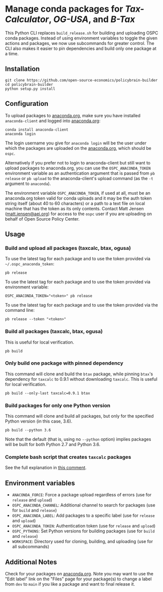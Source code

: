 # Manage conda packages for *Tax-Calculator*, *OG-USA*, and *B-Tax*

This Python CLI replaces `build_release.sh` for building and uploading OSPC
conda packages. Instead of using environment variables to toggle the given
actions and packages, we now use subcommands for greater control. The CLI also
makes it easier to pin dependencies and build only one package at a time.

## Installation

```
git clone https://github.com/open-source-economics/policybrain-builder
cd policybrain-builder
python setup.py install
```

## Configuration

To upload packages to [anaconda.org](https://anaconda.org/), make sure
you have installed `anaconda-client` and logged into
[anaconda.org](https://anaconda.org/ospc/):

```
conda install anaconda-client
anaconda login
```

The login username you give for `anaconda login` will be the user under which
the packages are uploaded on the [anaconda.org](https://anaconda.org/), which
should be `ospc`.

Alternatively if you prefer not to login to anaconda-client but still want to
upload packages to anaconda.org, you can use the `OSPC_ANACONDA_TOKEN`
environment variable as an authentication argument that is passed from
`pb release` or `pb upload` to the anaconda-client's upload command (as the
`-t` argument to `anaconda`).

The environment variable `OSPC_ANACONDA_TOKEN`, if used at all, must be an
anaconda.org token valid for conda uploads and it may be the auth token string
itself (about 40 to 60 characters) or a path to a text file on local machine
that has the token as its only contents. Contact Matt Jensen
(matt.jensen@aei.org) for access to the `ospc` user if you are uploading on
behalf of Open Source Policy Center.

## Usage

### Build and upload all packages (taxcalc, btax, ogusa)

To use the latest tag for each package and to use the token provided via
`~/.ospc_anaconda_token`:

```
pb release
```

To use the latest tag for each package and to use the token provided via
environment variable:

```
OSPC_ANACONDA_TOKEN="<token>" pb release
```

To use the latest tag for each package and to use the token provided via
the command line:

```
pb release --token "<token>"
```

### Build all packages (taxcalc, btax, ogusa)

This is useful for local verification.

```
pb build
```

### Only build one package with pinned dependency

This command will clone and build the `btax` package, while pinning `btax`'s
dependency for `taxcalc` to 0.9.1 without downloading `taxcalc`. This is useful
for local verification.

```
pb build --only-last taxcalc=0.9.1 btax
```

### Build packages for only one Python version

This command will clone and build all packages, but only for the specified
Python version (in this case, 3.6).

```
pb build --python 3.6
```

Note that the default (that is, using no `--python` option) implies
packages will be built for both Python 2.7 and Python 3.6.

### Complete bash script that creates `taxcalc` packages

See the full explanation in [this comment](https://github.com/open-source-economics/policybrain-builder/issues/74#issue-268242989).

## Environment variables

  * `ANACONDA_FORCE`: Force a package upload regardless of errors (use for `release` and `upload`)
  * `OSPC_ANACONDA_CHANNEL`: Additional channel to search for packages (use for `build` and `release`)
  * `OSPC_ANACONDA_LABEL`: Add packages to a specific label (use for `release` and `upload`)
  * `OSPC_ANACONDA_TOKEN`: Authentication token (use for `release` and `upload`)
  * `OSPC_PYTHONS`: Set Python versions for building packages (use for `build` and `release`)
  * `WORKSPACE`: Directory used for cloning, building, and uploading (use for all subcommands)

## Additional Notes

Check for your packages on [anaconda.org](https://anaconda.org/ospc). Note you
may want to use the "Edit label" link on the "Files" page for your package(s)
to change a label from `dev` to `main` if you like a package and want to final
release it.
